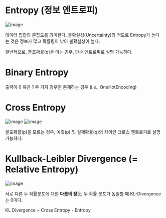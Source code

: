 # Entropy (정보 엔트로피)
![image](https://user-images.githubusercontent.com/39285147/178137939-21da2857-8381-4bae-be75-73744015141d.png)

데이터 집합의 혼잡도를 의미한다. 불확실성(Uncertainty)의 척도로 Entropy가 높다는 것은 정보가 많고 확률링이 낮아 불확실성이 높다.

일반적으로, 분포확률(q)을 아는 경우, 단순 엔트로피로 설명 가능하다.

# Binary Entropy
출력이 0 혹은 1 두 가지 경우만 존재하는 경우 (i.e., OneHotEncoding)

# Cross Entropy
![image](https://user-images.githubusercontent.com/39285147/178137875-eede150d-7788-40c7-937f-4344fa0bb65f.png)
![image](https://user-images.githubusercontent.com/39285147/178137861-a4cb7cb9-1fa0-49f1-967e-957263307c12.png)

분포확률(p)을 모르는 경우, 예측(p) 및 실제확률(q)의 차이인 크로스 엔트로피로 설명 가능하다.

# Kullback-Leibler Divergence (= Relative Entropy)
![image](https://user-images.githubusercontent.com/39285147/178138168-82728f98-d2a5-464b-9b22-6e96e9845a29.png)

서로 다른 두 확률분포에 대한 **다름의 정도**; 두 확률 분포가 동일할 때 KL-Divergence는 0이다.

KL Divergence = Cross Entropy - Entropy
